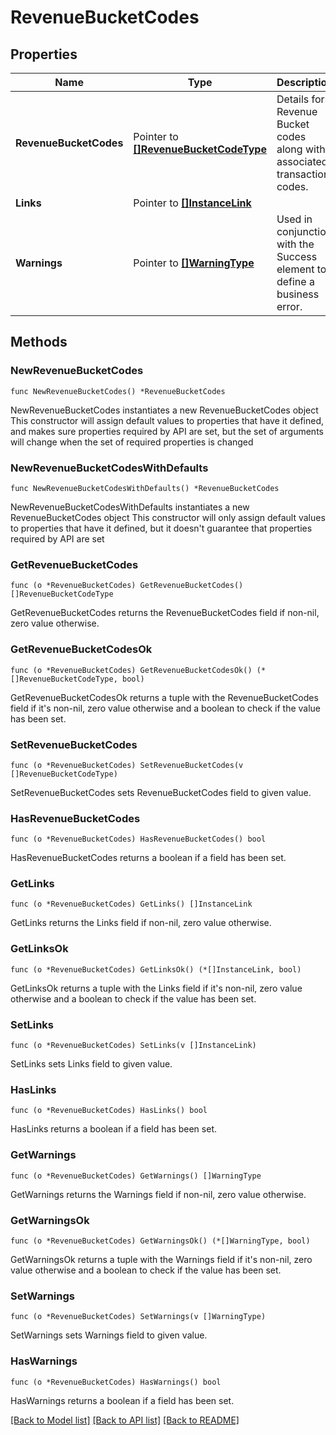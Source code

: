 # RevenueBucketCodes

## Properties

Name | Type | Description | Notes
------------ | ------------- | ------------- | -------------
**RevenueBucketCodes** | Pointer to [**[]RevenueBucketCodeType**](RevenueBucketCodeType.md) | Details for Revenue Bucket codes along with associated transaction codes. | [optional] 
**Links** | Pointer to [**[]InstanceLink**](InstanceLink.md) |  | [optional] 
**Warnings** | Pointer to [**[]WarningType**](WarningType.md) | Used in conjunction with the Success element to define a business error. | [optional] 

## Methods

### NewRevenueBucketCodes

`func NewRevenueBucketCodes() *RevenueBucketCodes`

NewRevenueBucketCodes instantiates a new RevenueBucketCodes object
This constructor will assign default values to properties that have it defined,
and makes sure properties required by API are set, but the set of arguments
will change when the set of required properties is changed

### NewRevenueBucketCodesWithDefaults

`func NewRevenueBucketCodesWithDefaults() *RevenueBucketCodes`

NewRevenueBucketCodesWithDefaults instantiates a new RevenueBucketCodes object
This constructor will only assign default values to properties that have it defined,
but it doesn't guarantee that properties required by API are set

### GetRevenueBucketCodes

`func (o *RevenueBucketCodes) GetRevenueBucketCodes() []RevenueBucketCodeType`

GetRevenueBucketCodes returns the RevenueBucketCodes field if non-nil, zero value otherwise.

### GetRevenueBucketCodesOk

`func (o *RevenueBucketCodes) GetRevenueBucketCodesOk() (*[]RevenueBucketCodeType, bool)`

GetRevenueBucketCodesOk returns a tuple with the RevenueBucketCodes field if it's non-nil, zero value otherwise
and a boolean to check if the value has been set.

### SetRevenueBucketCodes

`func (o *RevenueBucketCodes) SetRevenueBucketCodes(v []RevenueBucketCodeType)`

SetRevenueBucketCodes sets RevenueBucketCodes field to given value.

### HasRevenueBucketCodes

`func (o *RevenueBucketCodes) HasRevenueBucketCodes() bool`

HasRevenueBucketCodes returns a boolean if a field has been set.

### GetLinks

`func (o *RevenueBucketCodes) GetLinks() []InstanceLink`

GetLinks returns the Links field if non-nil, zero value otherwise.

### GetLinksOk

`func (o *RevenueBucketCodes) GetLinksOk() (*[]InstanceLink, bool)`

GetLinksOk returns a tuple with the Links field if it's non-nil, zero value otherwise
and a boolean to check if the value has been set.

### SetLinks

`func (o *RevenueBucketCodes) SetLinks(v []InstanceLink)`

SetLinks sets Links field to given value.

### HasLinks

`func (o *RevenueBucketCodes) HasLinks() bool`

HasLinks returns a boolean if a field has been set.

### GetWarnings

`func (o *RevenueBucketCodes) GetWarnings() []WarningType`

GetWarnings returns the Warnings field if non-nil, zero value otherwise.

### GetWarningsOk

`func (o *RevenueBucketCodes) GetWarningsOk() (*[]WarningType, bool)`

GetWarningsOk returns a tuple with the Warnings field if it's non-nil, zero value otherwise
and a boolean to check if the value has been set.

### SetWarnings

`func (o *RevenueBucketCodes) SetWarnings(v []WarningType)`

SetWarnings sets Warnings field to given value.

### HasWarnings

`func (o *RevenueBucketCodes) HasWarnings() bool`

HasWarnings returns a boolean if a field has been set.


[[Back to Model list]](../README.md#documentation-for-models) [[Back to API list]](../README.md#documentation-for-api-endpoints) [[Back to README]](../README.md)


